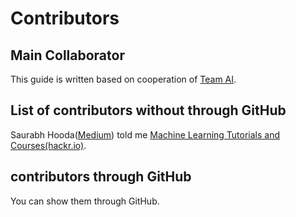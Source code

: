 # Contributors

## Main Collaborator

This guide is written based on cooperation of [Team AI](http://www.team-ai.com/).

## List of contributors without through GitHub

Saurabh Hooda([Medium](https://medium.com/@hooda)) told me [Machine Learning Tutorials and Courses(hackr.io)](https://hackr.io/tutorials/learn-machine-learning-ml).

## contributors through GitHub

You can show them through GitHub.
